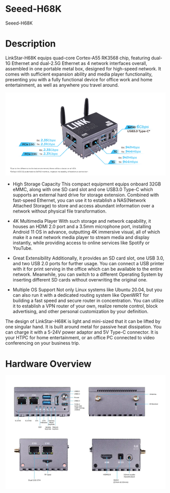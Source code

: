 # Seeed-H68K
Seeed-H68K

# Description
LinkStar-H68K equips quad-core Cortex-A55 RK3568 chip, featuring dual-1G Ethernet and dual-2.5G Ethernet as 4 network interfaces overall, assembled in one portable metal box, designed for high-speed network. It comes with sufficient expansion ability and media player functionality, presenting you with a fully functional device for office work and home entertainment, as well as anywhere you travel around.

![h68k.png](1-Docs/h68k.png)

- High Storage Capacity
This compact equipment equips onboard 32GB eMMC, along with one SD card slot and one USB3.0 Type-C which supports an external hard drive for storage extension. Combined with fast-speed Ethernet, you can use it to establish a NAS(Network Attached Storage) to store and access abundant information over a network without physical file transformation.

- 4K Multimedia Player
With such storage and network capability, it houses an HDMI 2.0 port and a 3.5mm microphone port, installing Android 11 OS in advance, outputting 4K immersive visual, all of which make it a neat network media player to stream media and display instantly, while providing access to online services like Spotify or YouTube.

- Great Extensibility
Additionally, it provides an SD card slot, one USB 3.0, and two USB 2.0 ports for further usage. You can connect a USB printer with it for print serving in the office which can be available to the entire network. Meanwhile, you can switch to a different Operating System by inserting different SD cards without overwriting the original one.

- Multiple OS Support
Not only Linux systems like Ubuntu 20.04, but you can also run it with a dedicated routing system like OpenWRT for building a fast speed and secure router in concentration. You can utilize it to establish a VPN router of your own, realize remote control, block advertising, and other personal customization by your definition.

The design of LinkStar-H68K is light and mini-sized that it can be lifted by one singular hand. It is built around metal for passive heat dissipation. You can charge it with a 5-24V power adaptor and 5V Type-C connector. It is your HTPC for home entertainment, or an office PC connected to video conferencing on your business trip.


# Hardware Overview

![h68k-io.png](1-Docs/h68k-io.png)
